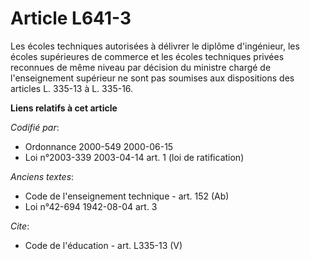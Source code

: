# Article L641-3

Les écoles techniques autorisées à délivrer le diplôme d'ingénieur, les écoles supérieures de commerce et les écoles
techniques privées reconnues de même niveau par décision du ministre chargé de l'enseignement supérieur ne sont pas soumises
aux dispositions des articles L. 335-13 à L. 335-16.

**Liens relatifs à cet article**

_Codifié par_:

  - Ordonnance 2000-549 2000-06-15
  - Loi n°2003-339 2003-04-14 art. 1 (loi de ratification)

_Anciens textes_:

  - Code de l'enseignement technique - art. 152 (Ab)
  - Loi n°42-694 1942-08-04 art. 3

_Cite_:

  - Code de l'éducation - art. L335-13 (V)
